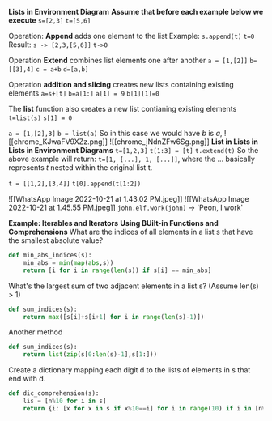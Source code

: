 **Lists in Environment Diagram**
**Assume that before each example below we execute**
`s=[2,3]`
`t=[5,6]`

Operation: **Append** adds one element to the list
Example: 
`s.append(t)`
`t=0`
Result:
`s -> [2,3,[5,6]]`
`t->0`

Operation **Extend** combines list elements one after another
`a = [1,[2]]`
`b=[[3],4]`
`c = a+b`
`d=[a,b]`

Operation **addition and slicing** creates new lists containing existing elements
`a=s+[t]`
`b=a[1:]`
`a[1] = 9`
`b[1][1]=0`

The **list** function also creates a new list contianing existing elements
`t=list(s)`
`s[1] = 0`

`a = [1,[2],3]`
`b = list(a)`
So in this case we would have $b$ is $a$,
![[chrome_KJwaFV9XZz.png]]
![[chrome_jNdnZFw6Sg.png]]
**List in Lists in Lists in Environment Diagrams**
`t=[1,2,3]`
`t[1:3] = [t]`
`t.extend(t)`
So the above example will return:
`t=[1, [...], 1, [...]]`, where the $...$ basically represents $t$ nested within the original list t. 

`t = [[1,2],[3,4]]`
`t[0].append(t[1:2])`

![[WhatsApp Image 2022-10-21 at 1.43.02 PM.jpeg]]
![[WhatsApp Image 2022-10-21 at 1.45.55 PM.jpeg]]
`john.elf.work(john)` 
-> 'Peon, I work'

**Example: Iterables and Iterators**
**Using BUilt-in Functions and Comprehensions**
What are the indices of all elements in a list s that have the smallest absolute value?
```python
def min_abs_indices(s):
	min_abs = min(map(abs,s))
	return [i for i in range(len(s)) if s[i] == min_abs]
```
What's the largest sum of two adjacent elements in a list s? (Assume len(s) > 1)
```python
def sum_indices(s):
	return max([s[i]+s[i+1] for i in range(len(s)-1)])
```
Another method
```python
def sum_indices(s):
	return list(zip(s[0:len(s)-1],s[1:]))
```

Create a dictionary mapping each digit d to the lists of elements in s that end with d.
```python
def dic_comprehension(s):
	lis = [n%10 for i in s]
	return {i: [x for x in s if x%10==i] for i in range(10) if i in [n%10 for n in s]}
```

